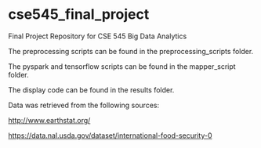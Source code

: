 # cse545_final_project
Final Project Repository for CSE 545 Big Data Analytics

The preprocessing scripts can be found in the preprocessing_scripts folder.

The pyspark and tensorflow scripts can be found in the mapper_script folder.

The display code can be found in the results folder.

Data was retrieved from the following sources:

http://www.earthstat.org/

https://data.nal.usda.gov/dataset/international-food-security-0
